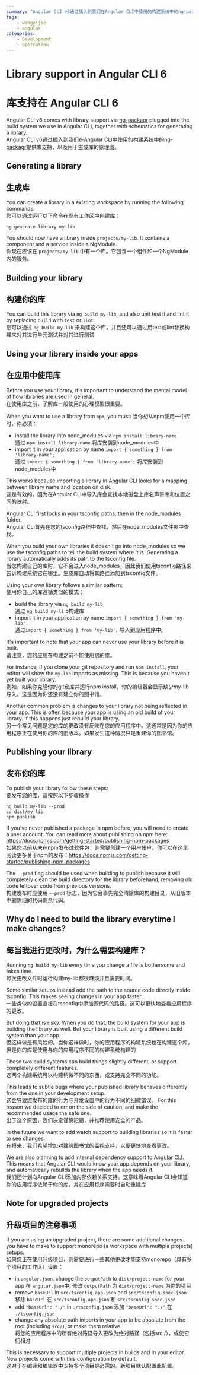 ```yaml
---
summary: "Angular CLI v6通过插入到我们在Angular CLI中使用的构建系统中的ng-packagr提供库支持，以及用于生成库的原理图。"
tags:
    - wangyijie
    - angular
categories:
    - Development
    - Opetration
---
```

# Library support in Angular CLI 6
# 库支持在 Angular CLI 6

Angular CLI v6 comes with library support via [ng-packagr](https://github.com/dherges/ng-packagr)
plugged into the build system we use in Angular CLI, together with schematics for generating a
library.  
Angular CLI v6通过插入到我们在Angular CLI中使用的构建系统中的[ng-packagr](https://github.com/dherges/ng-packagr)提供库支持，以及用于生成库的原理图。


## Generating a library
## 生成库

You can create a library in a existing workspace by running the following commands:  
您可以通过运行以下命令在现有工作区中创建库：

```
ng generate library my-lib
```

You should now have a library inside `projects/my-lib`.
It contains a component and a service inside a NgModule.  
你现在应该在 `projects/my-lib` 中有一个库。它包含一个组件和一个NgModule内的服务。


## Building your library
## 构建你的库

You can build this library via `ng build my-lib`, and also unit test it and lint it by replacing
`build` with `test` or `lint`.  
您可以通过 `ng build my-lib` 来构建这个库，并且还可以通过用test或lint替换构建来对其进行单元测试并对其进行测试

## Using your library inside your apps
## 在应用中使用库

Before you use your library, it's important to understand the mental model of how libraries are
used in general.  
在使用库之前，了解库一般使用的心理模型很重要。

When you want to use a library from `npm`, you must:
当你想从npm使用一个库时，你必须：

- install the library into node_modules via `npm install library-name`  
  通过 `npm install library-name` 将库安装到node_modules中
- import it in your application by name `import { something } from 'library-name';`  
  通过 `import { something } from 'library-name';` 将库安装到node_modules中

This works because importing a library in Angular CLI looks for a mapping between library name
and location on disk.  
这是有效的，因为在Angular CLI中导入库会查找本地磁盘上库名声带库和位置之间的映射。

Angular CLI first looks in your tsconfig paths, then in the node_modules folder.  
Angular CLI首先在您的tsconfig路径中查找，然后在node_modules文件夹中查找。

When you build your own libraries it doesn't go into node_modules so we use the tsconfig paths
to tell the build system where it is.
Generating a library automatically adds its path to the tsconfig file.  
当您构建自己的库时，它不会进入node_modules，因此我们使用tsconfig路径来告诉构建系统它在哪里。生成库自动将其路径添加到tsconfig文件。

Using your own library follows a similar pattern:  
使用你自己的库遵循类似的模式：

- build the library via `ng build my-lib`  
  通过 `ng build my-li` b构建库
- import it in your application by name `import { something } from 'my-lib';`  
  通过`import { something } from 'my-lib';` 导入到应用程序中;

It's important to note that your app can never use your library before it is built.  
请注意，您的应用在构建之前不能使用您的库。

For instance, if you clone your git repository and run `npm install`, your editor will show
the `my-lib` imports as missing.
This is because you haven't yet built your library.  
例如，如果你克隆你的git仓库并运行npm install，你的编辑器会显示缺少my-lib导入。这是因为你还没有建立你的图书馆。

Another common problem is changes to your library not being reflected in your app.
This is often because your app is using an old build of your library.
If this happens just rebuild your library.  
另一个常见问题是您的库的更改没有反映在您的应用程序中。这通常是因为你的应用程序正在使用你的库的旧版本。如果发生这种情况只是重建你的图书馆。


## Publishing your library
## 发布你的库


To publish your library follow these steps:  
要发布您的库，请按照以下步骤操作

```
ng build my-lib --prod
cd dist/my-lib
npm publish
```

If you've never published a package in npm before, you will need to create a user account.
You can read more about publishing on npm here:
https://docs.npmjs.com/getting-started/publishing-npm-packages  
如果您以前从未在npm发布过软件包，则需要创建一个用户帐户。你可以在这里阅读更多关于npm的发布：https://docs.npmjs.com/getting-started/publishing-npm-packages

The `--prod` flag should be used when building to publish because it will completely clean the build
directory for the library beforehand, removing old code leftover code from previous versions.  
构建发布时应使用 `--prod` 标志，因为它会事先完全清除库的构建目录，从旧版本中删除旧的代码剩余代码。


## Why do I need to build the library everytime I make changes?
## 每当我进行更改时，为什么需要构建库？

Running `ng build my-lib` every time you change a file is bothersome and takes time.  
每次更改文件时运行构建my-lib都很麻烦并且需要时间。

Some similar setups instead add the path to the source code directly inside tsconfig.
This makes seeing changes in your app faster.  
一些类似的设置直接在tsconfig中添加源代码的路径。这可以更快地查看应用程序的更改。

But doing that is risky.
When you do that, the build system for your app is building the library as well.
But your library is built using a different build system than your app.  
但这样做是有风险的。当你这样做时，你的应用程序的构建系统也在构建这个库。但是你的库是使用与你的应用程序不同的构建系统构建的

Those two build systems can build things slightly different, or support completely different
features.  
这两个构建系统可以构建稍微不同的东西，或支持完全不同的功能。

This leads to subtle bugs where your published library behaves differently from the one in your
development setup.  
这会导致您发布的库的行为与开发设置中的行为不同的细微错误。
For this reason we decided to err on the side of caution, and make the recommended usage
the safe one.  
出于这个原因，我们决定谨慎犯错，并推荐使用安全的产品。

In the future we want to add watch support to building libraries so it is faster to see changes.  
在将来，我们希望增加对建筑图书馆的监视支持，以便更快地查看更改。

We are also planning to add internal dependency support to Angular CLI.
This means that Angular CLI would know your app depends on your library, and automatically rebuilds
the library when the app needs it.  
我们还计划向Angular CLI添加内部依赖关系支持。这意味着Angular CLI会知道你的应用程序依赖于你的库，并在应用程序需要时自动重建库


## Note for upgraded projects
## 升级项目的注意事项

If you are using an upgraded project, there are some additional changes you have to make to support
monorepo (a workspace with multiple projects) setups:  
如果您正在使用升级项目，则需要进行一些其他更改才能支持monorepo（具有多个项目的工作区）设置：

- in `angular.json`, change the `outputPath` to `dist/project-name` for your app
  在 `angular.json`中, 修改 `outputPath` 为 `dist/project-name` 为你的项目
- remove `baseUrl` in `src/tsconfig.app.json` and `src/tsconfig.spec.json`
  移除 `baseUrl` 在 `src/tsconfig.app.json` 和 `src/tsconfig.spec.json`
- add `"baseUrl": "./"` in `./tsconfig.json`
  添加 `"baseUrl": "./"` 在 `./tsconfig.json`
- change any absolute path imports in your app to be absolute from the root (including `src/`),
or make them relative  
将您的应用程序中的所有绝对路径导入更改为绝对路径（包括src /），或使它们相对

This is necessary to support multiple projects in builds and in your editor.
New projects come with this configuration by default.  
这对于在编译和编辑器中支持多个项目是必需的。新项目默认配置此配置。

